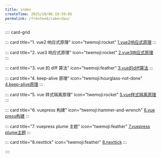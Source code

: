 ```yaml
---
title: index
createTime: 2025/10/06 19:59:05
permalink: /frontend/caberdau/
---
```


:::: card-grid

::: card title="1. vue2 响应式原理" icon="twemoji:rocket"
[1.vue2响应式原理](1.vue2响应式原理.md)
:::

::: card title="2. vue3 响应式原理" icon="twemoji:rocket"
[2.vue3响应式原理](2.vue3响应式原理.md)
:::

::: card title="3. vue 的 diff 算法" icon="twemoji:feather"
[3.vue的diff算法](3.vue的diff算法.md)
:::

::: card title="4. keep-alive 原理" icon="twemoji:hourglass-not-done"
[4.keep-alive原理](4.keep-alive原理.md)
:::

::: card title="5. vue 样式隔离原理" icon="twemoji:rocket"
[5.vue样式隔离原理](5.vue样式隔离原理.md)
:::

::: card title="6. vuepress 构建" icon="twemoji:hammer-and-wrench"
[6.vue press构建](6.vue%20press构建.md)
:::

::: card title="7. vuepress plume 主题" icon="twemoji:feather"
[7.vuepress plume主题](7.vuepress%20plume主题.md)
:::

::: card title="8.nexttick" icon="twemoji:feather"
[8.nexttick](8.nexttick.md)
:::

::::